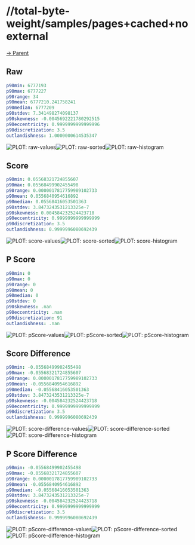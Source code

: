 
# //total-byte-weight/samples/pages+cached+noexternal

[→ Parent](../..)


## Raw


```yaml
p90min: 6777193
p90max: 6777227
p90range: 34
p90mean: 6777210.241758241
p90median: 6777209
p90stdev: 7.341498274098137
p90skewness: -0.0045692221780292515
p90eccentricity: 0.9999999999999996
p90discretization: 3.5
outlandishness: 1.0000000614535347

```

![PLOT: raw-values](./raw/values.svg)![PLOT: raw-sorted](./raw/sorted.svg)![PLOT: raw-histogram](./raw/histogram.svg)
## Score


```yaml
p90min: 0.05568321724855607
p90max: 0.05568499902455498
p90range: 0.0000017817759989102733
p90mean: 0.0556840954616892
p90median: 0.05568416053501363
p90stdev: 3.8473243531213325e-7
p90skewness: 0.004584232524423718
p90eccentricity: 0.9999999999999999
p90discretization: 3.5
outlandishness: 0.9999996080692439

```

![PLOT: score-values](./score/values.svg)![PLOT: score-sorted](./score/sorted.svg)![PLOT: score-histogram](./score/histogram.svg)
## P Score


```yaml
p90min: 0
p90max: 0
p90range: 0
p90mean: 0
p90median: 0
p90stdev: 0
p90skewness: .nan
p90eccentricity: .nan
p90discretization: 91
outlandishness: .nan

```

![PLOT: pScore-values](./pScore/values.svg)![PLOT: pScore-sorted](./pScore/sorted.svg)![PLOT: pScore-histogram](./pScore/histogram.svg)
## Score Difference


```yaml
p90min: -0.05568499902455498
p90max: -0.05568321724855607
p90range: 0.0000017817759989102733
p90mean: -0.0556840954616892
p90median: -0.05568416053501363
p90stdev: 3.8473243531213325e-7
p90skewness: -0.004584232524423718
p90eccentricity: 0.9999999999999999
p90discretization: 3.5
outlandishness: 0.9999996080692439

```

![PLOT: score-difference-values](./score-difference/values.svg)![PLOT: score-difference-sorted](./score-difference/sorted.svg)![PLOT: score-difference-histogram](./score-difference/histogram.svg)
## P Score Difference


```yaml
p90min: -0.05568499902455498
p90max: -0.05568321724855607
p90range: 0.0000017817759989102733
p90mean: -0.0556840954616892
p90median: -0.05568416053501363
p90stdev: 3.8473243531213325e-7
p90skewness: -0.004584232524423718
p90eccentricity: 0.9999999999999999
p90discretization: 3.5
outlandishness: 0.9999996080692439

```

![PLOT: pScore-difference-values](./pScore-difference/values.svg)![PLOT: pScore-difference-sorted](./pScore-difference/sorted.svg)![PLOT: pScore-difference-histogram](./pScore-difference/histogram.svg)